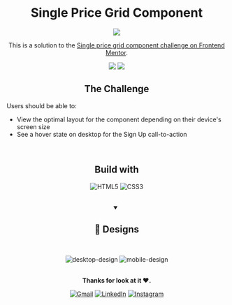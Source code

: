 <h1 align="center">Single Price Grid Component</h1>
<div align="center">
  
![](https://img.shields.io/static/v1?label=Status&message=Completed&color=green)
  <br>
  
 This is a solution to the [Single price grid component challenge on Frontend Mentor](https://www.frontendmentor.io/challenges/single-price-grid-component-5ce41129d0ff452fec5abbbc).
  
[![](https://img.shields.io/static/v1?label=LiveSite&message=Click&color=blue)](https://rauljariasz.github.io/single-price-grid-component/)  [![](https://img.shields.io/static/v1?label=Solution&message=Click&color=blue)](https://www.frontendmentor.io/solutions/single-price-grid-component-html-css-BZcpjx5iuF)
 
</div>

<h2 align="center">The Challenge</h2>

Users should be able to:

- View the optimal layout for the component depending on their device's screen size
- See a hover state on desktop for the Sign Up call-to-action
<br>

<h2 align="center">Build with</h2>

<div align="center">
  
  ![HTML5](https://img.shields.io/badge/html5-%23E34F26.svg?style=for-the-badge&logo=html5&logoColor=white)
  ![CSS3](https://img.shields.io/badge/css3-%231572B6.svg?style=for-the-badge&logo=css3&logoColor=white)
  
</div>

<br>

<div align="center">
<details open>
  <summary><h2><b>🎨 Designs</b></h2></summary>
<br>

![desktop-design](https://user-images.githubusercontent.com/113625378/235725119-588f54aa-443b-4949-8e99-c1495723ea6a.jpg)
![mobile-design](https://user-images.githubusercontent.com/113625378/235725131-66bf191e-954b-4032-b871-76bef0d4eed3.jpg)


</details>
</div>
<br>

<div align="center">
<b>Thanks for look at it ♥.</b>
  
  [![Gmail](https://img.shields.io/badge/Gmail-D14836?style=for-the-badge&logo=gmail&logoColor=white)](mailto:rauljariasz@gmail.com)
  [![LinkedIn](https://img.shields.io/badge/linkedin-%230077B5.svg?style=for-the-badge&logo=linkedin&logoColor=white)](https://www.linkedin.com/in/rauljariasz/)
  [![Instagram](https://img.shields.io/badge/Instagram-%23E4405F.svg?style=for-the-badge&logo=Instagram&logoColor=white)](https://www.instagram.com/rauljariasz/)
</div>
